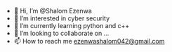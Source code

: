- 👋 Hi, I’m @Shalom Ezenwa
- 👀 I’m interested in cyber security
- 🌱 I’m currently learning python and c++
- 💞️ I’m looking to collaborate on ...
- 📫 How to reach me ezenwashalom042@gmail.com


<!---
ShalomEzenwa/ShalomEzenwa is a ✨ special ✨ repository because its `README.md` (this file) appears on your GitHub profile.
You can click the Preview link to take a look at your changes.
--->
